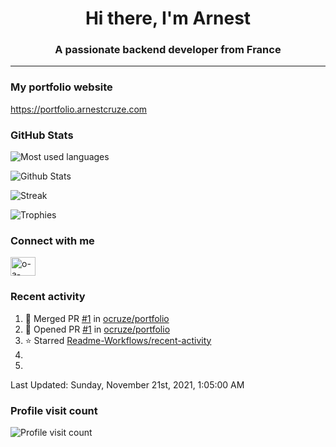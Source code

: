<h1 align="center">Hi there, I'm Arnest</h1>
<h3 align="center">A passionate backend developer from France</h3>

---

### My portfolio website

https://portfolio.arnestcruze.com

### GitHub Stats

![Most used languages](https://github-readme-stats.vercel.app/api/top-langs/?username=ocruze&langs_count=10&layout=compact&hide=tsql)

![Github Stats](https://github-readme-stats.vercel.app/api?username=ocruze&count_private=true&show_icons=true&title_color=fff&text_color=fff&bg_color=30,36d1dc,904e95)

![Streak](https://github-readme-streak-stats.herokuapp.com/?user=ocruze&)

![Trophies](https://github-profile-trophy.vercel.app/?username=ocruze)

### Connect with me

<p align="left">
<a href="https://linkedin.com/in/o-a-cruze" target="blank"><img align="center" src="https://raw.githubusercontent.com/rahuldkjain/github-profile-readme-generator/master/src/images/icons/Social/linked-in-alt.svg" alt="o-a-cruze" height="30" width="40" /></a>
</p>

### Recent activity

<!--RECENT_ACTIVITY:start-->
1. 🎉 Merged PR [#1](https://github.com/ocruze/portfolio/pull/1) in [ocruze/portfolio](https://github.com/ocruze/portfolio)
2. 💪 Opened PR [#1](https://github.com/ocruze/portfolio/pull/1) in [ocruze/portfolio](https://github.com/ocruze/portfolio)
3. ⭐ Starred [Readme-Workflows/recent-activity](https://github.com/Readme-Workflows/recent-activity)
4. 
5. 
<!--RECENT_ACTIVITY:end-->

<!--RECENT_ACTIVITY:last_update-->
Last Updated: Sunday, November 21st, 2021, 1:05:00 AM
<!--RECENT_ACTIVITY:last_update_end-->

### Profile visit count

![Profile visit count](https://profile-counter.glitch.me/ocruze/count.svg)
